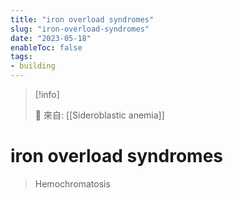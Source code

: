 ```yaml
---
title: "iron overload syndromes"
slug: "iron-overload-syndromes"
date: "2023-05-18"
enableToc: false
tags:
- building
---
```


> [!info]
>
> 🌱 來自: [[Sideroblastic anemia]]

# iron overload syndromes

> Hemochromatosis

